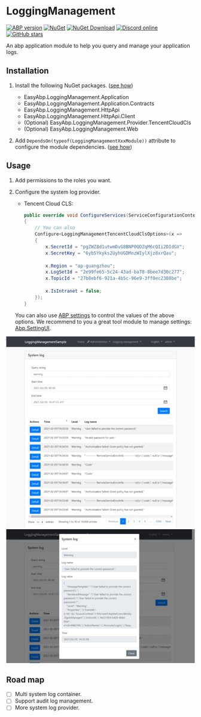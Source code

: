 # LoggingManagement

[![ABP version](https://img.shields.io/badge/dynamic/xml?style=flat-square&color=yellow&label=abp&query=%2F%2FProject%2FPropertyGroup%2FAbpVersion&url=https%3A%2F%2Fraw.githubusercontent.com%2FEasyAbp%2FLoggingManagement%2Fmain%2FDirectory.Build.props)](https://abp.io)
[![NuGet](https://img.shields.io/nuget/v/EasyAbp.LoggingManagement.Application.Contracts.svg?style=flat-square)](https://www.nuget.org/packages/EasyAbp.LoggingManagement.Application.Contracts)
[![NuGet Download](https://img.shields.io/nuget/dt/EasyAbp.LoggingManagement.Application.Contracts.svg?style=flat-square)](https://www.nuget.org/packages/EasyAbp.LoggingManagement.Application.Contracts)
[![Discord online](https://badgen.net/discord/online-members/xyg8TrRa27?label=Discord)](https://discord.gg/xyg8TrRa27)
[![GitHub stars](https://img.shields.io/github/stars/EasyAbp/LoggingManagement?style=social)](https://www.github.com/EasyAbp/LoggingManagement)


An abp application module to help you query and manage your application logs.

## Installation

1. Install the following NuGet packages. ([see how](https://github.com/EasyAbp/EasyAbpGuide/blob/master/docs/How-To.md#add-nuget-packages))

    * EasyAbp.LoggingManagement.Application
    * EasyAbp.LoggingManagement.Application.Contracts
    * EasyAbp.LoggingManagement.HttpApi
    * EasyAbp.LoggingManagement.HttpApi.Client
    * (Optional) EasyAbp.LoggingManagement.Provider.TencentCloudCls
    * (Optional) EasyAbp.LoggingManagement.Web

1. Add `DependsOn(typeof(LoggingManagementXxxModule))` attribute to configure the module dependencies. ([see how](https://github.com/EasyAbp/EasyAbpGuide/blob/master/docs/How-To.md#add-module-dependencies))

## Usage

1. Add permissions to the roles you want.

1. Configure the system log provider.
    * Tencent Cloud CLS:
        ```csharp
        public override void ConfigureServices(ServiceConfigurationContext context)
        {
            // You can also
            Configure<LoggingManagementTencentCloudClsOptions>(x =>
            {
                x.SecretId = "pgZWZ8d1utwmDvG8BNP0QDZqM6cQIi2DIdGV";
                x.SecretKey = "6yb5Ykyks2UyhUGDMnzWIylXjz8xrQau";
                
                x.Region = "ap-guangzhou";
                x.LogSetId = "2e99fe65-5c24-43ad-ba78-8bee7d30c277";
                x.TopicId = "27b8ebf6-921a-4b5c-96e9-3ff0ec2308be";
        
                x.IsIntranet = false;
            });
        }
        ```
   You can also use [ABP settings](https://github.com/EasyAbp/LoggingManagement/blob/main/src/providers/EasyAbp.LoggingManagement.Provider.TencentCloudCls/EasyAbp/LoggingManagement/Provider/TencentCloudCls/Settings/LoggingManagementTencentCloudClsSettingDefinitionProvider.cs) to control the values of the above options. We recommend to you a great tool module to manage settings: [Abp.SettingUI](https://easyabp.io/modules/Abp.SettingUi).

![Index](/docs/images/Index.jpeg)
![Detail](/docs/images/Detail.jpeg)

## Road map

- [ ] Multi system log container.
- [ ] Support audit log management.
- [ ] More system log provider.
